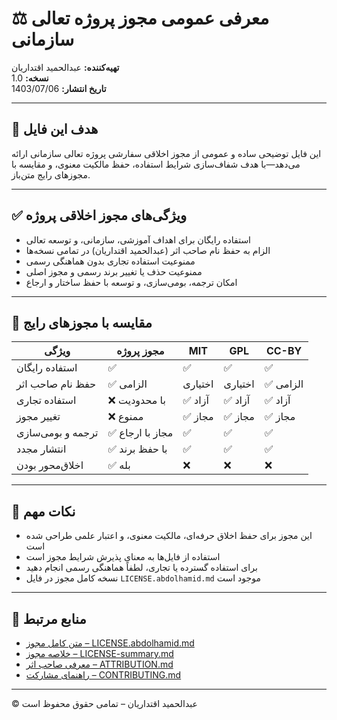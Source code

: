 # ⚖️ معرفی عمومی مجوز پروژه تعالی سازمانی  
**تهیه‌کننده:** عبدالحمید اقتداریان  
**نسخه:** 1.0  
**تاریخ انتشار:** 1403/07/06  

---

## 🎯 هدف این فایل

این فایل توضیحی ساده و عمومی از مجوز اخلاقی سفارشی پروژه تعالی سازمانی ارائه می‌دهد—با هدف شفاف‌سازی شرایط استفاده، حفظ مالکیت معنوی، و مقایسه با مجوزهای رایج متن‌باز.

---

## ✅ ویژگی‌های مجوز اخلاقی پروژه

- استفاده رایگان برای اهداف آموزشی، سازمانی، و توسعه تعالی  
- الزام به حفظ نام صاحب اثر (عبدالحمید اقتداریان) در تمامی نسخه‌ها  
- ممنوعیت استفاده تجاری بدون هماهنگی رسمی  
- ممنوعیت حذف یا تغییر برند رسمی و مجوز اصلی  
- امکان ترجمه، بومی‌سازی، و توسعه با حفظ ساختار و ارجاع

---

## 📘 مقایسه با مجوزهای رایج

| ویژگی | مجوز پروژه | MIT | GPL | CC-BY |
|--------|-------------|-----|-----|--------|
| استفاده رایگان | ✅ | ✅ | ✅ | ✅  
| حفظ نام صاحب اثر | ✅ الزامی | اختیاری | اختیاری | ✅ الزامی  
| استفاده تجاری | ❌ با محدودیت | ✅ آزاد | ✅ آزاد | ✅ آزاد  
| تغییر مجوز | ❌ ممنوع | ✅ مجاز | ✅ مجاز | ✅ مجاز  
| ترجمه و بومی‌سازی | ✅ مجاز با ارجاع | ✅ | ✅ | ✅  
| انتشار مجدد | ✅ با حفظ برند | ✅ | ✅ | ✅  
| اخلاق‌محور بودن | ✅ بله | ❌ | ❌ | ❌  

---

## 📌 نکات مهم

- این مجوز برای حفظ اخلاق حرفه‌ای، مالکیت معنوی، و اعتبار علمی طراحی شده است  
- استفاده از فایل‌ها به معنای پذیرش شرایط مجوز است  
- برای استفاده گسترده یا تجاری، لطفاً هماهنگی رسمی انجام دهید  
- نسخه کامل مجوز در فایل `LICENSE.abdolhamid.md` موجود است

---

## 📘 منابع مرتبط

- [متن کامل مجوز – LICENSE.abdolhamid.md](LICENSE.abdolhamid.md)  
- [خلاصه مجوز – LICENSE-summary.md](LICENSE-summary.md)  
- [معرفی صاحب اثر – ATTRIBUTION.md](ATTRIBUTION.md)  
- [راهنمای مشارکت – CONTRIBUTING.md](CONTRIBUTING.md)

---

© عبدالحمید اقتداریان – تمامی حقوق محفوظ است  
